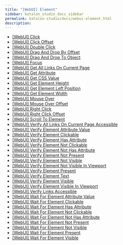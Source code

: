 ```yaml
---
title: "[WebUI] Element" 
sidebar: katalon_studio_docs_sidebar
permalink: katalon-studio/docs/webui-element.html 
description: 
---
```

*   [\[WebUI\] Click](/display/KD/%5BWebUI%5D+Click)
*   [\[WebUI\] Click Offset](/display/KD/%5BWebUI%5D+Click+Offset)
*   [\[WebUI\] Double Click](/display/KD/%5BWebUI%5D+Double+Click)
*   [\[WebUI\] Drag And Drop By Offset](/display/KD/%5BWebUI%5D+Drag+And+Drop+By+Offset)
*   [\[WebUI\] Drag And Drop To Object](/display/KD/%5BWebUI%5D+Drag+And+Drop+To+Object)
*   [\[WebUI\] Focus](/display/KD/%5BWebUI%5D+Focus)
*   [\[WebUI\] Get All Links On Current Page](/display/KD/%5BWebUI%5D+Get+All+Links+On+Current+Page)
*   [\[WebUI\] Get Attribute](/display/KD/%5BWebUI%5D+Get+Attribute)
*   [\[WebUI\] Get CSS Value](/display/KD/%5BWebUI%5D+Get+CSS+Value)
*   [\[WebUI\] Get Element Height](/display/KD/%5BWebUI%5D+Get+Element+Height)
*   [\[WebUI\] Get Element Left Position](/display/KD/%5BWebUI%5D+Get+Element+Left+Position)
*   [\[WebUI\] Get Element Width](/display/KD/%5BWebUI%5D+Get+Element+Width)
*   [\[WebUI\] Mouse Over](/display/KD/%5BWebUI%5D+Mouse+Over)
*   [\[WebUI\] Mouse Over Offset](/display/KD/%5BWebUI%5D+Mouse+Over+Offset)
*   [\[WebUI\] Right Click](/display/KD/%5BWebUI%5D+Right+Click)
*   [\[WebUI\] Right Click Offset](/display/KD/%5BWebUI%5D+Right+Click+Offset)
*   [\[WebUI\] Scroll To Element](/display/KD/%5BWebUI%5D+Scroll+To+Element)
*   [\[WebUI\] Verify All Links On Current Page Accessible](/display/KD/%5BWebUI%5D+Verify+All+Links+On+Current+Page+Accessible)
*   [\[WebUI\] Verify Element Attribute Value](/display/KD/%5BWebUI%5D+Verify+Element+Attribute+Value)
*   [\[WebUI\] Verify Element Clickable](/display/KD/%5BWebUI%5D+Verify+Element+Clickable)
*   [\[WebUI\] Verify Element Has Attribute](/display/KD/%5BWebUI%5D+Verify+Element+Has+Attribute)
*   [\[WebUI\] Verify Element Not Clickable](/display/KD/%5BWebUI%5D+Verify+Element+Not+Clickable)
*   [\[WebUI\] Verify Element Not Has Attribute](/display/KD/%5BWebUI%5D+Verify+Element+Not+Has+Attribute)
*   [\[WebUI\] Verify Element Not Present](/display/KD/%5BWebUI%5D+Verify+Element+Not+Present)
*   [\[WebUI\] Verify Element Not Visible](/display/KD/%5BWebUI%5D+Verify+Element+Not+Visible)
*   [\[WebUI\] Verify Element Not Visible In Viewport](/display/KD/%5BWebUI%5D+Verify+Element+Not+Visible+In+Viewport)
*   [\[WebUI\] Verify Element Present](/display/KD/%5BWebUI%5D+Verify+Element+Present)
*   [\[WebUI\] Verify Element Text](/display/KD/%5BWebUI%5D+Verify+Element+Text)
*   [\[WebUI\] Verify Element Visible](/display/KD/%5BWebUI%5D+Verify+Element+Visible)
*   [\[WebUI\] Verify Element Visible In Viewport](/display/KD/%5BWebUI%5D+Verify+Element+Visible+In+Viewport)
*   [\[WebUI\] Verify Links Accessible](/display/KD/%5BWebUI%5D+Verify+Links+Accessible)
*   [\[WebUI\] Wait For Element Attribute Value](/display/KD/%5BWebUI%5D+Wait+For+Element+Attribute+Value)
*   [\[WebUI\] Wait For Element Clickable](/display/KD/%5BWebUI%5D+Wait+For+Element+Clickable)
*   [\[WebUI\] Wait For Element Has Attribute](/display/KD/%5BWebUI%5D+Wait+For+Element+Has+Attribute)
*   [\[WebUI\] Wait For Element Not Clickable](/display/KD/%5BWebUI%5D+Wait+For+Element+Not+Clickable)
*   [\[WebUI\] Wait For Element Not Has Attribute](/display/KD/%5BWebUI%5D+Wait+For+Element+Not+Has+Attribute)
*   [\[WebUI\] Wait For Element Not Present](/display/KD/%5BWebUI%5D+Wait+For+Element+Not+Present)
*   [\[WebUI\] Wait For Element Not Visible](/display/KD/%5BWebUI%5D+Wait+For+Element+Not+Visible)
*   [\[WebUI\] Wait For Element Present](/display/KD/%5BWebUI%5D+Wait+For+Element+Present)
*   [\[WebUI\] Wait For Element Visible](/display/KD/%5BWebUI%5D+Wait+For+Element+Visible)